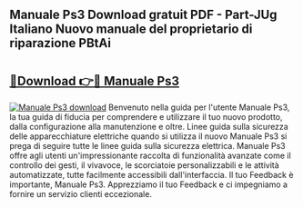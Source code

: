 ## Manuale Ps3 Download gratuit PDF - Part-JUg Italiano Nuovo manuale del proprietario di riparazione PBtAi

# <h2><a href="http://dffxyiq.blite.top/?on=Manuale+Ps3">🔗Download 👉🔴 Manuale Ps3</a></h2>

[![Manuale Ps3 download](https://i.imgur.com/lujVjoI.png)](http://dffxyiq.blite.top/?on=Manuale+Ps3)
Benvenuto nella guida per l'utente Manuale Ps3, la tua guida di fiducia per comprendere e utilizzare il tuo nuovo prodotto, dalla configurazione alla manutenzione e oltre. Linee guida sulla sicurezza delle apparecchiature elettriche quando si utilizza il nuovo Manuale Ps3 si prega di seguire tutte le linee guida sulla sicurezza elettrica. Manuale Ps3 offre agli utenti un'impressionante raccolta di funzionalità avanzate come il controllo dei gesti, il vivavoce, le scorciatoie personalizzabili e le attività automatizzate, tutte facilmente accessibili dall'interfaccia. Il tuo Feedback è importante, Manuale Ps3. Apprezziamo il tuo Feedback e ci impegniamo a fornire un servizio clienti eccezionale.
